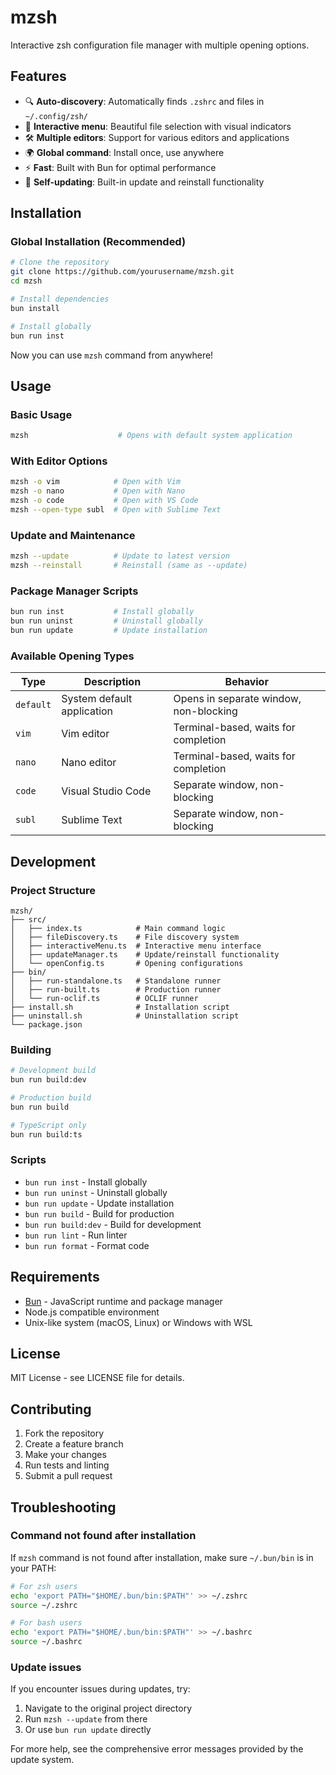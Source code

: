 # mzsh

Interactive zsh configuration file manager with multiple opening options.

## Features

- 🔍 **Auto-discovery**: Automatically finds `.zshrc` and files in `~/.config/zsh/`
- 🎨 **Interactive menu**: Beautiful file selection with visual indicators
- 🛠️ **Multiple editors**: Support for various editors and applications
- 🌍 **Global command**: Install once, use anywhere
- ⚡ **Fast**: Built with Bun for optimal performance
- 🔄 **Self-updating**: Built-in update and reinstall functionality

## Installation

### Global Installation (Recommended)

```bash
# Clone the repository
git clone https://github.com/yourusername/mzsh.git
cd mzsh

# Install dependencies
bun install

# Install globally
bun run inst
```

Now you can use `mzsh` command from anywhere!

## Usage

### Basic Usage

```bash
mzsh                    # Opens with default system application
```

### With Editor Options

```bash
mzsh -o vim            # Open with Vim
mzsh -o nano           # Open with Nano
mzsh -o code           # Open with VS Code
mzsh --open-type subl  # Open with Sublime Text
```

### Update and Maintenance

```bash
mzsh --update          # Update to latest version
mzsh --reinstall       # Reinstall (same as --update)
```

### Package Manager Scripts

```bash
bun run inst           # Install globally
bun run uninst         # Uninstall globally
bun run update         # Update installation
```

### Available Opening Types

| Type      | Description                | Behavior                               |
| --------- | -------------------------- | -------------------------------------- |
| `default` | System default application | Opens in separate window, non-blocking |
| `vim`     | Vim editor                 | Terminal-based, waits for completion   |
| `nano`    | Nano editor                | Terminal-based, waits for completion   |
| `code`    | Visual Studio Code         | Separate window, non-blocking          |
| `subl`    | Sublime Text               | Separate window, non-blocking          |

## Development

### Project Structure

```
mzsh/
├── src/
│   ├── index.ts            # Main command logic
│   ├── fileDiscovery.ts    # File discovery system
│   ├── interactiveMenu.ts  # Interactive menu interface
│   ├── updateManager.ts    # Update/reinstall functionality
│   └── openConfig.ts       # Opening configurations
├── bin/
│   ├── run-standalone.ts   # Standalone runner
│   ├── run-built.ts        # Production runner
│   └── run-oclif.ts        # OCLIF runner
├── install.sh              # Installation script
├── uninstall.sh            # Uninstallation script
└── package.json
```

### Building

```bash
# Development build
bun run build:dev

# Production build
bun run build

# TypeScript only
bun run build:ts
```

### Scripts

- `bun run inst` - Install globally
- `bun run uninst` - Uninstall globally
- `bun run update` - Update installation
- `bun run build` - Build for production
- `bun run build:dev` - Build for development
- `bun run lint` - Run linter
- `bun run format` - Format code

## Requirements

- [Bun](https://bun.sh) - JavaScript runtime and package manager
- Node.js compatible environment
- Unix-like system (macOS, Linux) or Windows with WSL

## License

MIT License - see LICENSE file for details.

## Contributing

1. Fork the repository
2. Create a feature branch
3. Make your changes
4. Run tests and linting
5. Submit a pull request

## Troubleshooting

### Command not found after installation

If `mzsh` command is not found after installation, make sure `~/.bun/bin` is in your PATH:

```bash
# For zsh users
echo 'export PATH="$HOME/.bun/bin:$PATH"' >> ~/.zshrc
source ~/.zshrc

# For bash users
echo 'export PATH="$HOME/.bun/bin:$PATH"' >> ~/.bashrc
source ~/.bashrc
```

### Update issues

If you encounter issues during updates, try:

1. Navigate to the original project directory
2. Run `mzsh --update` from there
3. Or use `bun run update` directly

For more help, see the comprehensive error messages provided by the update system.
